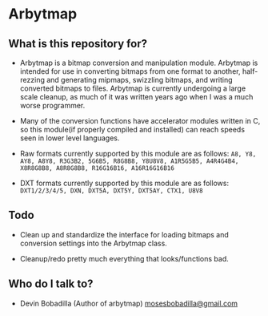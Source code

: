 # Arbytmap

## What is this repository for?

* Arbytmap is a bitmap conversion and manipulation module. Arbytmap is intended for use in converting bitmaps from one format to another, half-rezzing and generating mipmaps, swizzling bitmaps, and writing converted bitmaps to files. Arbytmap is currently undergoing a large scale cleanup, as much of it was written years ago when I was a much worse programmer.

* Many of the conversion functions have accelerator modules written in C, so this module(if properly compiled and installed) can reach speeds seen in lower level languages.

* Raw formats currently supported by this module are as follows:
```A8, Y8, AY8, A8Y8, R3G3B2, 5G6B5, R8G8B8, Y8U8V8, A1R5G5B5, A4R4G4B4, X8R8G8B8, A8R8G8B8, R16G16B16, A16R16G16B16```

* DXT formats currently supported by this module are as follows:
```DXT1/2/3/4/5, DXN, DXT5A, DXT5Y, DXT5AY, CTX1, U8V8```

## Todo

* Clean up and standardize the interface for loading bitmaps and conversion settings into the Arbytmap class.

* Cleanup/redo pretty much everything that looks/functions bad.

## Who do I talk to?

* Devin Bobadilla (Author of arbytmap) mosesbobadilla@gmail.com
